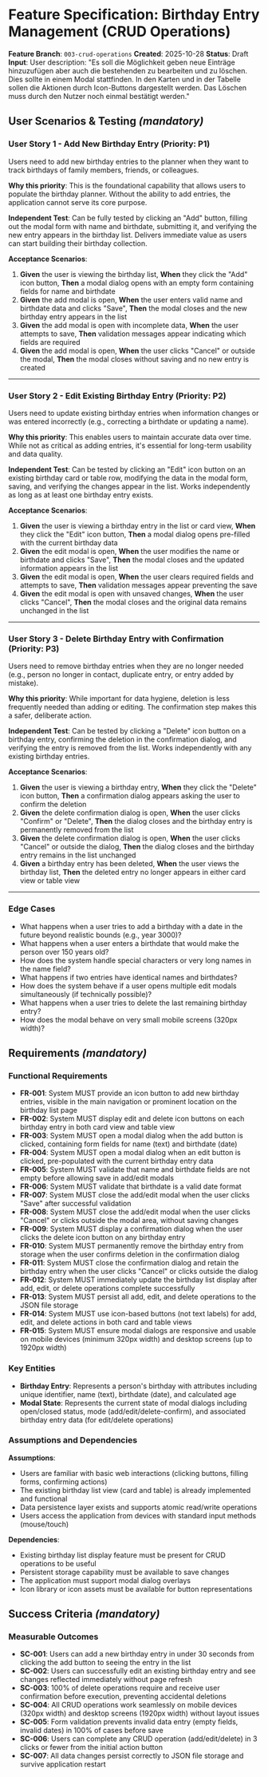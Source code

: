 # Feature Specification: Birthday Entry Management (CRUD Operations)

**Feature Branch**: `003-crud-operations`
**Created**: 2025-10-28
**Status**: Draft
**Input**: User description: "Es soll die Möglichkeit geben neue Einträge hinzuzufügen aber auch die bestehenden zu bearbeiten und zu löschen. Dies sollte in einem Modal stattfinden. In den Karten und in der Tabelle sollen die Aktionen durch Icon-Buttons dargestellt werden. Das Löschen muss durch den Nutzer noch einmal bestätigt werden."

## User Scenarios & Testing *(mandatory)*

<!--
  IMPORTANT: User stories should be PRIORITIZED as user journeys ordered by importance.
  Each user story/journey must be INDEPENDENTLY TESTABLE - meaning if you implement just ONE of them,
  you should still have a viable MVP (Minimum Viable Product) that delivers value.
  
  Assign priorities (P1, P2, P3, etc.) to each story, where P1 is the most critical.
  Think of each story as a standalone slice of functionality that can be:
  - Developed independently
  - Tested independently
  - Deployed independently
  - Demonstrated to users independently
-->

### User Story 1 - Add New Birthday Entry (Priority: P1)

Users need to add new birthday entries to the planner when they want to track birthdays of family members, friends, or colleagues.

**Why this priority**: This is the foundational capability that allows users to populate the birthday planner. Without the ability to add entries, the application cannot serve its core purpose.

**Independent Test**: Can be fully tested by clicking an "Add" button, filling out the modal form with name and birthdate, submitting it, and verifying the new entry appears in the birthday list. Delivers immediate value as users can start building their birthday collection.

**Acceptance Scenarios**:

1. **Given** the user is viewing the birthday list, **When** they click the "Add" icon button, **Then** a modal dialog opens with an empty form containing fields for name and birthdate
2. **Given** the add modal is open, **When** the user enters valid name and birthdate data and clicks "Save", **Then** the modal closes and the new birthday entry appears in the list
3. **Given** the add modal is open with incomplete data, **When** the user attempts to save, **Then** validation messages appear indicating which fields are required
4. **Given** the add modal is open, **When** the user clicks "Cancel" or outside the modal, **Then** the modal closes without saving and no new entry is created

---

### User Story 2 - Edit Existing Birthday Entry (Priority: P2)

Users need to update existing birthday entries when information changes or was entered incorrectly (e.g., correcting a birthdate or updating a name).

**Why this priority**: This enables users to maintain accurate data over time. While not as critical as adding entries, it's essential for long-term usability and data quality.

**Independent Test**: Can be tested by clicking an "Edit" icon button on an existing birthday card or table row, modifying the data in the modal form, saving, and verifying the changes appear in the list. Works independently as long as at least one birthday entry exists.

**Acceptance Scenarios**:

1. **Given** the user is viewing a birthday entry in the list or card view, **When** they click the "Edit" icon button, **Then** a modal dialog opens pre-filled with the current birthday data
2. **Given** the edit modal is open, **When** the user modifies the name or birthdate and clicks "Save", **Then** the modal closes and the updated information appears in the list
3. **Given** the edit modal is open, **When** the user clears required fields and attempts to save, **Then** validation messages appear preventing the save
4. **Given** the edit modal is open with unsaved changes, **When** the user clicks "Cancel", **Then** the modal closes and the original data remains unchanged in the list

---

### User Story 3 - Delete Birthday Entry with Confirmation (Priority: P3)

Users need to remove birthday entries when they are no longer needed (e.g., person no longer in contact, duplicate entry, or entry added by mistake).

**Why this priority**: While important for data hygiene, deletion is less frequently needed than adding or editing. The confirmation step makes this a safer, deliberate action.

**Independent Test**: Can be tested by clicking a "Delete" icon button on a birthday entry, confirming the deletion in the confirmation dialog, and verifying the entry is removed from the list. Works independently with any existing birthday entries.

**Acceptance Scenarios**:

1. **Given** the user is viewing a birthday entry, **When** they click the "Delete" icon button, **Then** a confirmation dialog appears asking the user to confirm the deletion
2. **Given** the delete confirmation dialog is open, **When** the user clicks "Confirm" or "Delete", **Then** the dialog closes and the birthday entry is permanently removed from the list
3. **Given** the delete confirmation dialog is open, **When** the user clicks "Cancel" or outside the dialog, **Then** the dialog closes and the birthday entry remains in the list unchanged
4. **Given** a birthday entry has been deleted, **When** the user views the birthday list, **Then** the deleted entry no longer appears in either card view or table view

---

### Edge Cases

- What happens when a user tries to add a birthday with a date in the future beyond realistic bounds (e.g., year 3000)?
- What happens when a user enters a birthdate that would make the person over 150 years old?
- How does the system handle special characters or very long names in the name field?
- What happens if two entries have identical names and birthdates?
- How does the system behave if a user opens multiple edit modals simultaneously (if technically possible)?
- What happens when a user tries to delete the last remaining birthday entry?
- How does the modal behave on very small mobile screens (320px width)?

## Requirements *(mandatory)*

### Functional Requirements

- **FR-001**: System MUST provide an icon button to add new birthday entries, visible in the main navigation or prominent location on the birthday list page
- **FR-002**: System MUST display edit and delete icon buttons on each birthday entry in both card view and table view
- **FR-003**: System MUST open a modal dialog when the add button is clicked, containing form fields for name (text) and birthdate (date)
- **FR-004**: System MUST open a modal dialog when an edit button is clicked, pre-populated with the current birthday entry data
- **FR-005**: System MUST validate that name and birthdate fields are not empty before allowing save in add/edit modals
- **FR-006**: System MUST validate that birthdate is a valid date format
- **FR-007**: System MUST close the add/edit modal when the user clicks "Save" after successful validation
- **FR-008**: System MUST close the add/edit modal when the user clicks "Cancel" or clicks outside the modal area, without saving changes
- **FR-009**: System MUST display a confirmation dialog when the user clicks the delete icon button on any birthday entry
- **FR-010**: System MUST permanently remove the birthday entry from storage when the user confirms deletion in the confirmation dialog
- **FR-011**: System MUST close the confirmation dialog and retain the birthday entry when the user clicks "Cancel" or clicks outside the dialog
- **FR-012**: System MUST immediately update the birthday list display after add, edit, or delete operations complete successfully
- **FR-013**: System MUST persist all add, edit, and delete operations to the JSON file storage
- **FR-014**: System MUST use icon-based buttons (not text labels) for add, edit, and delete actions in both card and table views
- **FR-015**: System MUST ensure modal dialogs are responsive and usable on mobile devices (minimum 320px width) and desktop screens (up to 1920px width)

### Key Entities

- **Birthday Entry**: Represents a person's birthday with attributes including unique identifier, name (text), birthdate (date), and calculated age
- **Modal State**: Represents the current state of modal dialogs including open/closed status, mode (add/edit/delete-confirm), and associated birthday entry data (for edit/delete operations)

### Assumptions and Dependencies

**Assumptions**:
- Users are familiar with basic web interactions (clicking buttons, filling forms, confirming actions)
- The existing birthday list view (card and table) is already implemented and functional
- Data persistence layer exists and supports atomic read/write operations
- Users access the application from devices with standard input methods (mouse/touch)

**Dependencies**:
- Existing birthday list display feature must be present for CRUD operations to be useful
- Persistent storage capability must be available to save changes
- The application must support modal dialog overlays
- Icon library or icon assets must be available for button representations

## Success Criteria *(mandatory)*

### Measurable Outcomes

- **SC-001**: Users can add a new birthday entry in under 30 seconds from clicking the add button to seeing the entry in the list
- **SC-002**: Users can successfully edit an existing birthday entry and see changes reflected immediately without page refresh
- **SC-003**: 100% of delete operations require and receive user confirmation before execution, preventing accidental deletions
- **SC-004**: All CRUD operations work seamlessly on mobile devices (320px width) and desktop screens (1920px width) without layout issues
- **SC-005**: Form validation prevents invalid data entry (empty fields, invalid dates) in 100% of cases before save
- **SC-006**: Users can complete any CRUD operation (add/edit/delete) in 3 clicks or fewer from the initial action button
- **SC-007**: All data changes persist correctly to JSON file storage and survive application restart
